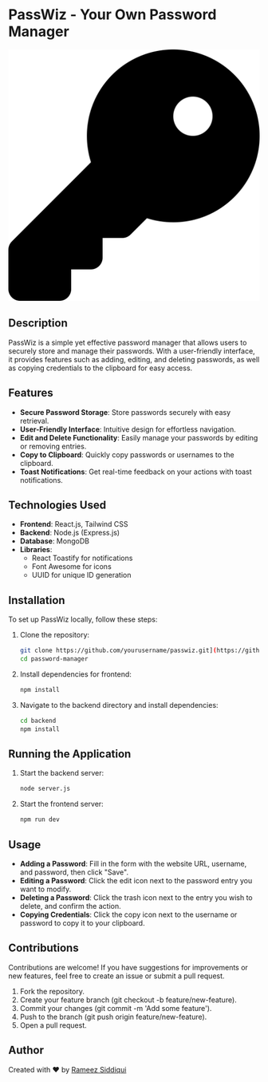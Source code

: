 # PassWiz - Your Own Password Manager

![Logo](https://raw.githubusercontent.com/rameez-sidd/password-manager/83ed068830e54a3ddeba6f558cfd5f24fb6dde9e/public/favicon.svg) <!-- Replace with your actual logo URL -->

## Description

PassWiz is a simple yet effective password manager that allows users to securely store and manage their passwords. With a user-friendly interface, it provides features such as adding, editing, and deleting passwords, as well as copying credentials to the clipboard for easy access.

## Features

- **Secure Password Storage**: Store passwords securely with easy retrieval.
- **User-Friendly Interface**: Intuitive design for effortless navigation.
- **Edit and Delete Functionality**: Easily manage your passwords by editing or removing entries.
- **Copy to Clipboard**: Quickly copy passwords or usernames to the clipboard.
- **Toast Notifications**: Get real-time feedback on your actions with toast notifications.

## Technologies Used

- **Frontend**: React.js, Tailwind CSS
- **Backend**: Node.js (Express.js) 
- **Database**: MongoDB
- **Libraries**:
  - React Toastify for notifications
  - Font Awesome for icons
  - UUID for unique ID generation

## Installation

To set up PassWiz locally, follow these steps:

1. Clone the repository:

   ```bash
   git clone https://github.com/yourusername/passwiz.git](https://github.com/rameez-sidd/password-manager.git
   cd password-manager

2. Install dependencies for frontend:

   ```bash
   npm install

3. Navigate to the backend directory and install dependencies:

   ```bash
   cd backend
   npm install

## Running the Application

1. Start the backend server:
   
   ```bash
   node server.js

2. Start the frontend server:

   ```bash
   npm run dev

## Usage

- **Adding a Password**: Fill in the form with the website URL, username, and password, then click "Save".
- **Editing a Password**: Click the edit icon next to the password entry you want to modify.
- **Deleting a Password**: Click the trash icon next to the entry you wish to delete, and confirm the action.
- **Copying Credentials**: Click the copy icon next to the username or password to copy it to your clipboard.

## Contributions

Contributions are welcome! If you have suggestions for improvements or new features, feel free to create an issue or submit a pull request.

1. Fork the repository.
2. Create your feature branch (git checkout -b feature/new-feature).
3. Commit your changes (git commit -m 'Add some feature').
4. Push to the branch (git push origin feature/new-feature).
5. Open a pull request.

## Author

Created with ❤️ by [Rameez Siddiqui](https://github.com/rameez-sidd)
